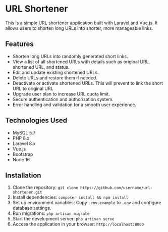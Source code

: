 # URL Shortener

This is a simple URL shortener application built with Laravel and Vue.js. It allows users to shorten long URLs into shorter, more manageable links.

## Features

- Shorten long URLs into randomly generated short links.
- View a list of all shortened URLs with details such as original URL, shortened URL, and status.
- Edit and update existing shortened URLs.
- Delete URLs and restore them if needed.
- Deactivate or activate shortened URLs. This will prevent to link the short URL to original URL
- Upgrade user plan to increase URL quota limit.
- Secure authentication and authorization system.
- Error handling and validation for a smooth user experience.

## Technologies Used

- MySQL 5.7
- PHP 8.x
- Laravel 8.x
- Vue.js
- Bootstrap
- Node 16

## Installation

1. Clone the repository: `git clone https://github.com/username/url-shortener.git`
2. Install dependencies: `composer install && npm install`
3. Set up environment variables: Copy `.env.example` to `.env` and configure database settings.
4. Run migrations: `php artisan migrate`
5. Start the development server: `php artisan serve`
6. Access the application in your browser: `http://localhost:8000`
